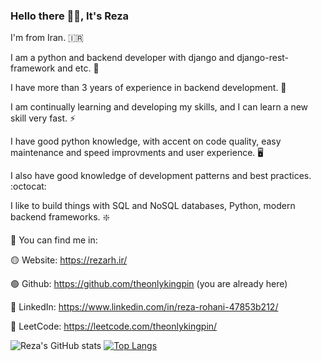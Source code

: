 
<h3>Hello there 👋🏻, It's Reza</h3>

I'm from Iran. 🇮🇷

I am a python and backend developer with django and django-rest-framework and etc. 🚀

I have more than 3 years of experience in backend development. 👀

I am continually learning and developing my skills, and I can learn a new skill very fast. ⚡

I have good python knowledge, with accent on code quality, easy maintenance and speed improvments and user experience. 🖥️

I also have good knowledge of development patterns and best practices. :octocat:

I like to build things with SQL and NoSQL databases, Python, modern backend frameworks. ❇️

🔵 You can find me in:

🟡 Website: https://rezarh.ir/

🟢 Github: https://github.com/theonlykingpin (you are already here)

🔴 LinkedIn: https://www.linkedin.com/in/reza-rohani-47853b212/

🔴 LeetCode: https://leetcode.com/theonlykingpin/

![Reza's GitHub stats](https://github-readme-stats.vercel.app/api?username=theonlykingpin&show_icons=true)       [![Top Langs](https://github-readme-stats.vercel.app/api/top-langs/?username=theonlykingpin&layout=compact)](https://github.com/anuraghazra/github-readme-stats)
